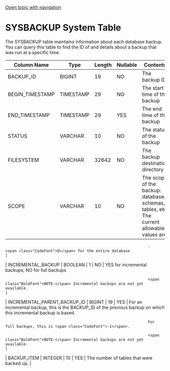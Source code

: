 [Open topic with navigation](../../../index.html#Shared/SQLReference/SystemTables/SysBackup.html)

SYSBACKUP System Table
======================

The <span class="CodeFont">SYSBACKUP</span> table maintains information about each database backup. You can query this table to find the ID of and details about a backup that was run at a specific time.

| Column Name                     | Type      | Length | Nullable | Contents                                                                                                                                          |
|---------------------------------|-----------|--------|----------|---------------------------------------------------------------------------------------------------------------------------------------------------|
| BACKUP\_ID                      | BIGINT    | 19     | NO       | The backup ID                                                                                                                                     |
| BEGIN\_TIMESTAMP                | TIMESTAMP | 29     | NO       | The start time of the backup                                                                                                                      |
| END\_TIMESTAMP                  | TIMESTAMP | 29     | YES      | The end time of the backup                                                                                                                        |
| STATUS                          | VARCHAR   | 10     | NO       | The status of the backup                                                                                                                          |
| FILESYSTEM                      | VARCHAR   | 32642  | NO       | The backup destination directory                                                                                                                  |
| SCOPE                           | VARCHAR   | 10     | NO       | The scope of the backup: database, schemas, tables, etc. The current allowable values are:                                                        
                                                                                                                                                                                                                      
                                                                   -   <span class="CodeFont">D</span> for the entire database                                                                                        |
| INCREMENTAL\_BACKUP             | BOOLEAN   | 1      | NO       | <span class="CodeFont">YES</span> for incremental backups, <span class="CodeFont">NO</span> for full backups                                      
                                                                                                                                                                                                                      
                                                                   <span class="BoldFont">NOTE:</span> Incremental backups are not yet available.                                                                     |
| INCREMENTAL\_PARENT\_BACKUP\_ID | BIGINT    | 19     | YES      | For an incremental backup, this is the <span class="CodeFont">BACKUP\_ID</span> of the previous backup on which this incremental backup is based. 
                                                                                                                                                                                                                      
                                                                   For full backups, this is <span class="CodeFont">-1</span>.                                                                                        
                                                                                                                                                                                                                      
                                                                   <span class="BoldFont">NOTE:</span> Incremental backups are not yet available.                                                                     |
| BACKUP\_ITEM                    | INTEGER   | 10     | YES      | The number of tables that were backed up.                                                                                                         |

 


